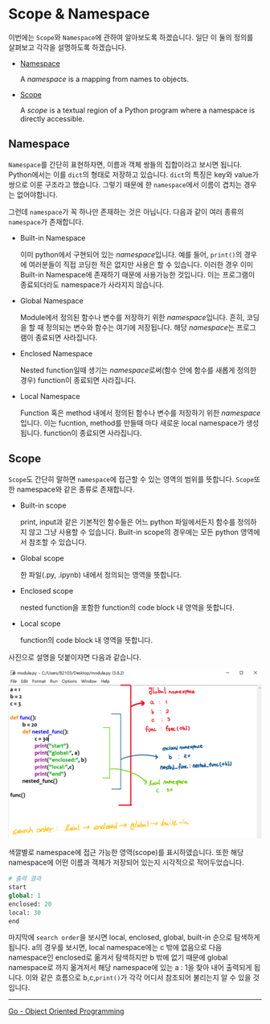 # Scope & Namespace

이번에는 `Scope`와 `Namespace`에 관하여 알아보도록 하겠습니다. 일단 이 둘의 정의를 살펴보고 각각을 설명하도록 하겠습니다.

- [Namespace](#Namespace)

  A *namespace* is a mapping from names to objects.

- [Scope](#Scope)

  A *scope* is a textual region of a Python program where a namespace is directly accessible.

## Namespace

`Namespace`를 간단히 표현하자면, 이름과 객체 쌍들의 집합이라고 보시면 됩니다. Python에서는 이를 `dict`의 형태로 저장하고 있습니다.  `dict`의 특징은 key와 value가 쌍으로 이룬 구조라고 했습니다. 그렇기 때문에 한 `namespace`에서 이름이 겹치는 경우는 없어야합니다. 

그런데 `namespace`가 꼭 하나만 존재하는 것은 아닙니다. 다음과 같이 여러 종류의 `namespace`가 존재합니다.

- Built-in Namespace

  이미 python에서 구현되어 있는 *namespace*입니다. 예를 들어, `print()`의 경우에 여러분들이 직접 코딩한 적은 없지만 사용은 할 수 있습니다. 이러한 경우 이미 Built-in Namespace에 존재하기 때문에 사용가능한 것입니다. 이는 프로그램이 종료되더라도 namespace가 사라지지 않습니다.

- Global Namespace

  Module에서 정의된 함수나 변수를 저장하기 위한 *namespace*입니다. 흔히, 코딩을 할 때 정의되는 변수와 함수는 여기에 저장됩니다. 해당 *namespace*는 프로그램이 종료되면 사라집니다.

- Enclosed Namespace

  Nested function일때 생기는 *namespace*로써(함수 안에 함수를 새롭게 정의한 경우) function이 종료되면 사라집니다.

- Local Namespace

  Function 혹은 method 내에서 정의된 함수나 변수를 저장하기 위한 *namespace*입니다. 이는 fucntion, method를 만들때 마다 새로운 local namespace가 생성됩니다. function이 종료되면 사라집니다.

## Scope

`Scope`도 간단히 말하면 `namespace`에 접근할 수 있는 영역의 범위를 뜻합니다.  `Scope`또한 namespace와 같은 종류로 존재합니다.

- Built-in scope

  print, input과 같은 기본적인 함수들은 어느 python 파일에서든지 함수를 정의하지 않고 그냥 사용할 수 있습니다. Built-in scope의 경우에는 모든 python 영역에서 참조할 수 있습니다.

- Global scope

  한 파일(.py, .ipynb) 내에서 정의되는 영역을 뜻합니다.

- Enclosed scope

  nested function을 포함한 function의 code block 내 영역을 뜻합니다.

- Local scope

  function의 code block 내 영역을 뜻합니다.

사진으로 설명을 덧붙이자면 다음과 같습니다.

![scope](../img/scope.png)

색깔별로 namespace에 접근 가능한 영역(scope)를 표시하였습니다. 또한 해당 namespace에 어떤 이름과 객체가 저장되어 있는지 시각적으로 적어두었습니다.

```python
# 출력 결과
start
global: 1
enclosed: 20
local: 30
end
```

마지막에 `search order`을 보시면 local, enclosed, global, built-in 순으로 탐색하게 됩니다. a의 경우를 보시면, local namespace에는 c 밖에 없음으로 다음 namespace인 enclosed로 옮겨서 탐색하지만 b 밖에 없기 때문에 global namespace로 까지 옮겨저서 해당 namespace에 있는 a : 1을 찾아 내어 출력되게 됩니다. 이와 같은 흐름으로 b,c,`print()`가 각각 어디서 참조되어 불리는지 알 수 있을 것입니다.

---

[Go - Object Oriented Programming](./Object-Oriented-Programming.md)